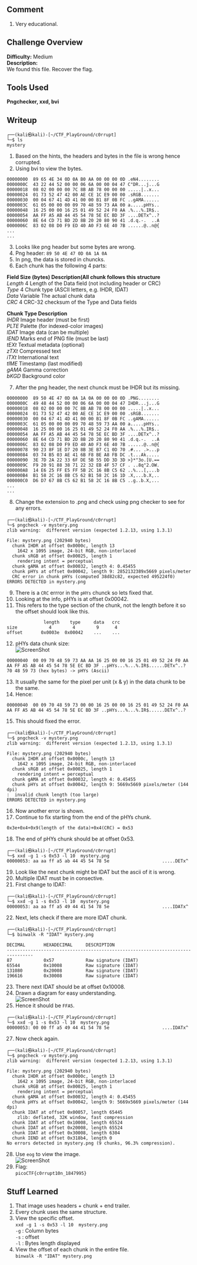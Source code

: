 ## Comment  
1. Very educational.
 

## Challenge Overview  
**Difficulty:** Medium  
**Description:**  
We found this file. Recover the flag.
## Tools Used  
**Pngchecker, xxd, bvi**

## Writeup  
```
┌──(kali㉿kali)-[~/CTF_PlayGround/c0rrupt]
└─$ ls
mystery
```
1. Based on the hints, the headers and bytes in the file is wrong hence corrupted.  
2. Using bvi to view the bytes.  
```
00000000  89 65 4E 34 0D 0A B0 AA 00 00 00 0D .eN4........
0000000C  43 22 44 52 00 00 06 6A 00 00 04 47 C"DR...j...G
00000018  08 02 00 00 00 7C 8B AB 78 00 00 00 .....|..x...
00000024  01 73 52 47 42 00 AE CE 1C E9 00 00 .sRGB.......
00000030  00 04 67 41 4D 41 00 00 B1 8F 0B FC ..gAMA......
0000003C  61 05 00 00 00 09 70 48 59 73 AA 00 a.....pHYs..
00000048  16 25 00 00 16 25 01 49 52 24 F0 AA .%...%.IR$..
00000054  AA FF A5 AB 44 45 54 78 5E EC BD 3F ....DETx^..?
00000060  8E 64 CD 71 BD 2D 8B 20 20 80 90 41 .d.q.-.  ..A
0000006C  83 02 08 D0 F9 ED 40 A0 F3 6E 40 7B ......@..n@{
...
...
```
3. Looks like png header but some bytes are wrong.  
4. Png header: `89 50 4E 47 0D 0A 1A 0A`  
5. In png, the data is stored in chuncks.  
6. Each chunk has the following 4 parts:  

**Field	Size (bytes)	Description(All chunk follows this structure**  
*Length*	4	Length of the Data field (not including header or CRC)  
*Type*	4	Chunk type (ASCII letters, e.g. IHDR, IDAT)  
*Data*	Variable	The actual chunk data  
*CRC*	4	CRC-32 checksum of the Type and Data fields  

**Chunk Type	Description**  
*IHDR*	Image header (must be first)  
*PLTE*	Palette (for indexed-color images)  
*IDAT*	Image data (can be multiple)  
*IEND*	Marks end of PNG file (must be last)  
*tEXt*	Textual metadata (optional)  
*zTXt*	Compressed text  
*iTXt*	International text  
*tIME*	Timestamp (last modified)  
*gAMA*	Gamma correction  
*bKGD*	Background color  

7. After the png header, the next chunck must be IHDR but its missing.  
```
00000000  89 50 4E 47 0D 0A 1A 0A 00 00 00 0D .PNG........
0000000C  49 48 44 52 00 00 06 6A 00 00 04 47 IHDR...j...G
00000018  08 02 00 00 00 7C 8B AB 78 00 00 00 .....|..x...
00000024  01 73 52 47 42 00 AE CE 1C E9 00 00 .sRGB.......
00000030  00 04 67 41 4D 41 00 00 B1 8F 0B FC ..gAMA......
0000003C  61 05 00 00 00 09 70 48 59 73 AA 00 a.....pHYs..
00000048  16 25 00 00 16 25 01 49 52 24 F0 AA .%...%.IR$..
00000054  AA FF A5 AB 44 45 54 78 5E EC BD 3F ....DETx^..?
00000060  8E 64 CD 71 BD 2D 8B 20 20 80 90 41 .d.q.-.  ..A
0000006C  83 02 08 D0 F9 ED 40 A0 F3 6E 40 7B ......@..n@{
00000078  90 23 8F 1E D7 20 8B 3E B7 C1 0D 70 .#... .>...p
00000084  03 74 B5 03 AE 41 6B F8 BE A8 FB DC .t...Ak.....
00000090  3E 7D 2A 22 33 6F DE 5B 55 DD 3D 3D >}*"3o.[U.==
0000009C  F9 20 91 88 38 71 22 32 EB 4F 57 CF . ..8q"2.OW.
000000A8  14 E6 25 FF E5 FF 5B 2C 16 8B C5 62 ..%...[,...b
000000B4  B1 58 2C 16 8B C5 62 B1 58 2C 16 1D .X,...b.X,..
000000C0  D6 D7 67 8B C5 62 B1 58 2C 16 8B C5 ..g..b.X,...
...
...
```
8. Change the extension to .png and check using png checker to see for any errors.  
```
┌──(kali㉿kali)-[~/CTF_PlayGround/c0rrupt]
└─$ pngcheck -v mystery.png
zlib warning:  different version (expected 1.2.13, using 1.3.1)

File: mystery.png (202940 bytes)
  chunk IHDR at offset 0x0000c, length 13
    1642 x 1095 image, 24-bit RGB, non-interlaced
  chunk sRGB at offset 0x00025, length 1
    rendering intent = perceptual
  chunk gAMA at offset 0x00032, length 4: 0.45455
  chunk pHYs at offset 0x00042, length 9: 2852132389x5669 pixels/meter
  CRC error in chunk pHYs (computed 38d82c82, expected 495224f0)
ERRORS DETECTED in mystery.png
```
9. There is a `CRC` errror in the `pHYs` chunck so lets fixed that.  
10. Looking at the info, pHYs is at offset 0x00042.  
11. This refers to the type section of the chunk, not the length before it so the offset should look like this.  
```
              length    type     data   crc
size            4        4        9      4  
offset       0x0003e  0x00042    ...    ...
```
12. pHYs data chunk size:  
![ScreenShot](https://imgur.com/KmUyykr.png)  
```
00000040  00 09 70 48 59 73 AA AA 16 25 00 00 16 25 01 49 52 24 F0 AA AA FF A5 AB 44 45 54 78 5E EC BD 3F ..pHYs...%...%.IR$......DETx^..?
70 48 59 73 (hex bytes) -> pHYs (Ascii)
```
13. It usually the same for the pixel per unit (x & y) in the data chunk to be the same.  
14. Hence:  
```
00000040  00 09 70 48 59 73 00 00 16 25 00 00 16 25 01 49 52 24 F0 AA AA FF A5 AB 44 45 54 78 5E EC BD 3F ..pHYs...%...%.IR$......DETx^..?
```
15. This should fixed the error.  
```
┌──(kali㉿kali)-[~/CTF_PlayGround/c0rrupt]
└─$ pngcheck -v mystery.png
zlib warning:  different version (expected 1.2.13, using 1.3.1)

File: mystery.png (202940 bytes)
  chunk IHDR at offset 0x0000c, length 13
    1642 x 1095 image, 24-bit RGB, non-interlaced
  chunk sRGB at offset 0x00025, length 1
    rendering intent = perceptual
  chunk gAMA at offset 0x00032, length 4: 0.45455
  chunk pHYs at offset 0x00042, length 9: 5669x5669 pixels/meter (144 dpi)
:  invalid chunk length (too large)
ERRORS DETECTED in mystery.png
```
16. Now another error is shown.  
17. Continue to fix starting from the end of the pHYs chunk.  
```
0x3e+0x4+0x9(length of the data)+0x4(CRC) = 0x53
```
18. The end of pHYs chunk should be at offset 0x53.  
```
┌──(kali㉿kali)-[~/CTF_PlayGround/c0rrupt]
└─$ xxd -g 1 -s 0x53 -l 10  mystery.png 
00000053: aa aa ff a5 ab 44 45 54 78 5e                    .....DETx^
```
19. Look like the next chunk might be IDAT but the ascii of it is wrong.  
20. Multiple IDAT must be in consective.  
21. First change to IDAT:  
```
┌──(kali㉿kali)-[~/CTF_PlayGround/c0rrupt]
└─$ xxd -g 1 -s 0x53 -l 10  mystery.png 
00000053: aa aa ff a5 49 44 41 54 78 5e                    ....IDATx^
```
22. Next, lets check if there are more IDAT chunk.  
```
┌──(kali㉿kali)-[~/CTF_PlayGround/c0rrupt]
└─$ binwalk -R "IDAT" mystery.png  

DECIMAL       HEXADECIMAL     DESCRIPTION
--------------------------------------------------------------------------------
87            0x57            Raw signature (IDAT)
65544         0x10008         Raw signature (IDAT)
131080        0x20008         Raw signature (IDAT)
196616        0x30008         Raw signature (IDAT)
```
23. There next IDAT should be at offset 0x10008.  
24. Drawn a diagram for easy understanding.  
![ScreenShot](https://imgur.com/IcQBy9Y.png)  
26. Hence it should be `FFA5`.  
```
┌──(kali㉿kali)-[~/CTF_PlayGround/c0rrupt]
└─$ xxd -g 1 -s 0x53 -l 10  mystery.png
00000053: 00 00 ff a5 49 44 41 54 78 5e                    ....IDATx^
```
27. Now check again.  
```
┌──(kali㉿kali)-[~/CTF_PlayGround/c0rrupt]
└─$ pngcheck -v mystery.png             
zlib warning:  different version (expected 1.2.13, using 1.3.1)

File: mystery.png (202940 bytes)
  chunk IHDR at offset 0x0000c, length 13
    1642 x 1095 image, 24-bit RGB, non-interlaced
  chunk sRGB at offset 0x00025, length 1
    rendering intent = perceptual
  chunk gAMA at offset 0x00032, length 4: 0.45455
  chunk pHYs at offset 0x00042, length 9: 5669x5669 pixels/meter (144 dpi)
  chunk IDAT at offset 0x00057, length 65445
    zlib: deflated, 32K window, fast compression
  chunk IDAT at offset 0x10008, length 65524
  chunk IDAT at offset 0x20008, length 65524
  chunk IDAT at offset 0x30008, length 6304
  chunk IEND at offset 0x318b4, length 0
No errors detected in mystery.png (9 chunks, 96.3% compression).
```
28. Use `eog` to view the image.  
![ScreenShot](https://imgur.com/whcM6fo.png)  
29. Flag:  
`picoCTF{c0rrupt10n_1847995}`
## Stuff Learned  
1. That image uses headers + chunk + end trailer.  
2. Every chunk uses the same structure.   
3. View the specific offset.  
`xxd -g 1 -s 0x53 -l 10  mystery.png`  
`-g` : Column bytes  
`-s` : offset  
`-l` : Bytes length displayed  
5. View the offset of each chunk in the entire file.  
`binwalk -R "IDAT" mystery.png`  
  

